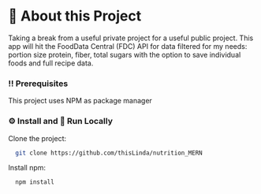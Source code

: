 # :star2: About this Project
Taking a break from a useful private project for a useful public project. This app will hit the FoodData Central (FDC) API for data filtered for my needs: portion size protein, fiber, total sugars with the option to save individual foods and full recipe data.

<!-- ## :toolbox: Getting Started -->

### :bangbang: Prerequisites

This project uses NPM as package manager

### :gear: Install and :running: Run Locally

Clone the project:

```bash
  git clone https://github.com/thisLinda/nutrition_MERN
```

Install npm:

```bash
  npm install
```

<!-- Run the development server: -->

<!-- ```bash
  npx http-server
``` -->

<!-- ## :gem: Acknowledgements
Quick [tutorial](https://learn.microsoft.com/en-us/microsoft-edge/progressive-web-apps-chromium/how-to/) for PWA basics.

[Day.js](https://day.js.org/)

Thanks to [Iconduck](https://twitter.com/iamiconduck?lang=en) for the [timer](https://iconduck.com/) icon; free, quick, and easy. -->